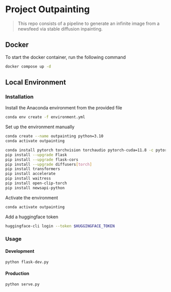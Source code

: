 # Project Outpainting

> This repo consists of a pipeline to generate an infinite image from a newsfeed via stable diffusion inpainting.

## Docker

To start the docker container, run the following command

```bash
docker compose up -d
```

## Local Environment

### Installation

Install the Anaconda environment from the provided file

```bash
conda env create -f environment.yml
```

Set up the environment manually

```bash
conda create --name outpainting python=3.10
conda activate outpainting

conda install pytorch torchvision torchaudio pytorch-cuda=11.8 -c pytorch -c nvidia
pip install --upgrade Flask
pip install --upgrade flask-cors
pip install --upgrade diffusers[torch]
pip install transformers
pip install accelerate
pip install waitress
pip install open-clip-torch
pip install newsapi-python
```

Activate the environment

```bash
conda activate outpainting
```

Add a huggingface token

```bash
huggingface-cli login --token $HUGGINGFACE_TOKEN
```

### Usage

#### Development

```bash
python flask-dev.py
```

#### Production

```bash
python serve.py
```
